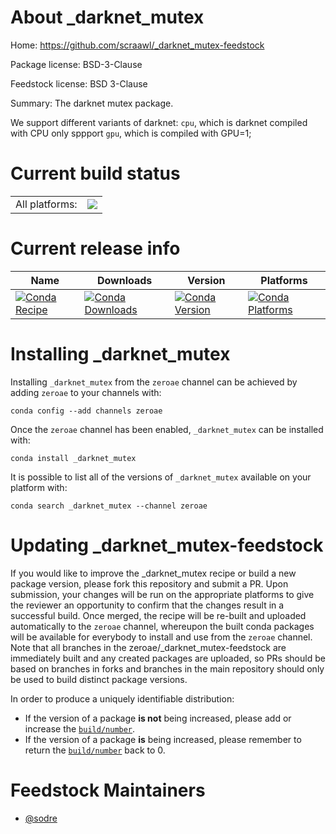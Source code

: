About _darknet_mutex
====================

Home: https://github.com/scraawl/_darknet_mutex-feedstock

Package license: BSD-3-Clause

Feedstock license: BSD 3-Clause

Summary: The darknet mutex package.

We support different variants of darknet:
`cpu`, which is darknet compiled with CPU only sppport
`gpu`, which is compiled with GPU=1;


Current build status
====================


<table><tr><td>All platforms:</td>
    <td>
      <a href="https://dev.azure.com/zeroae/feedstock-builds/_build/latest?definitionId=1&branchName=master">
        <img src="https://dev.azure.com/zeroae/feedstock-builds/_apis/build/status/_darknet_mutex-feedstock?branchName=master">
      </a>
    </td>
  </tr>
</table>

Current release info
====================

| Name | Downloads | Version | Platforms |
| --- | --- | --- | --- |
| [![Conda Recipe](https://img.shields.io/badge/recipe-_darknet_mutex-green.svg)](https://anaconda.org/zeroae/_darknet_mutex) | [![Conda Downloads](https://img.shields.io/conda/dn/zeroae/_darknet_mutex.svg)](https://anaconda.org/zeroae/_darknet_mutex) | [![Conda Version](https://img.shields.io/conda/vn/zeroae/_darknet_mutex.svg)](https://anaconda.org/zeroae/_darknet_mutex) | [![Conda Platforms](https://img.shields.io/conda/pn/zeroae/_darknet_mutex.svg)](https://anaconda.org/zeroae/_darknet_mutex) |

Installing _darknet_mutex
=========================

Installing `_darknet_mutex` from the `zeroae` channel can be achieved by adding `zeroae` to your channels with:

```
conda config --add channels zeroae
```

Once the `zeroae` channel has been enabled, `_darknet_mutex` can be installed with:

```
conda install _darknet_mutex
```

It is possible to list all of the versions of `_darknet_mutex` available on your platform with:

```
conda search _darknet_mutex --channel zeroae
```




Updating _darknet_mutex-feedstock
=================================

If you would like to improve the _darknet_mutex recipe or build a new
package version, please fork this repository and submit a PR. Upon submission,
your changes will be run on the appropriate platforms to give the reviewer an
opportunity to confirm that the changes result in a successful build. Once
merged, the recipe will be re-built and uploaded automatically to the
`zeroae` channel, whereupon the built conda packages will be available for
everybody to install and use from the `zeroae` channel.
Note that all branches in the zeroae/_darknet_mutex-feedstock are
immediately built and any created packages are uploaded, so PRs should be based
on branches in forks and branches in the main repository should only be used to
build distinct package versions.

In order to produce a uniquely identifiable distribution:
 * If the version of a package **is not** being increased, please add or increase
   the [``build/number``](https://conda.io/docs/user-guide/tasks/build-packages/define-metadata.html#build-number-and-string).
 * If the version of a package **is** being increased, please remember to return
   the [``build/number``](https://conda.io/docs/user-guide/tasks/build-packages/define-metadata.html#build-number-and-string)
   back to 0.

Feedstock Maintainers
=====================

* [@sodre](https://github.com/sodre/)

